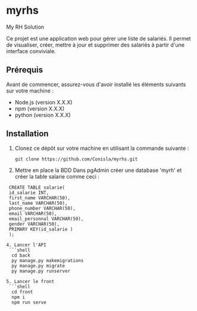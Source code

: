 # myrhs
My RH Solution

Ce projet est une application web pour gérer une liste de salariés. Il permet de visualiser, créer, mettre à jour et supprimer des salariés à partir d'une interface conviviale.

## Prérequis

Avant de commencer, assurez-vous d'avoir installé les éléments suivants sur votre machine :

- Node.js (version X.X.X)
- npm (version X.X.X)
- python (version X.X.X)

## Installation

1. Clonez ce dépôt sur votre machine en utilisant la commande suivante :

   ```shell
   git clone https://github.com/Conisla/myrhs.git

2. Mettre en place la BDD
  Dans pgAdmin créer une database 'myrh' et créer la table salarie comme ceci :
  
  ```shell
   CREATE TABLE salarie(
   id_salarie INT,
   first_name VARCHAR(50),
   last_name VARCHAR(50),
   phone_number VARCHAR(50),
   email VARCHAR(50),
   email_personnal VARCHAR(50),
   gender VARCHAR(50),
   PRIMARY KEY(id_salarie )
   );

4. Lancer l'API
   ```shell
    cd back
    py manage.py makemigrations
    py manage.py migrate
    py manage.py runserver

5. Lancer le front
   ```shell
    cd front
    npm i
    npm run serve

